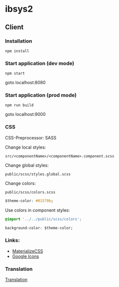 # ibsys2

## Client

### Installation
```
npm install
```

### Start application (dev mode)
```
npm start
```
goto localhost:8080

### Start application (prod mode)
```
npm run build
```
goto localhost:9000


### CSS
CSS-Preprocessor: SASS

Change local styles:
```
src/<componentName>/<componentName>.component.scss
```

Change global styles:
```
public/scss/styles.global.scss
```

Change colors:
```
public/scss/colors.scss
```
```css
$theme-color: #01579b;
```

Use colors in component styles:
```css
@import '../../public/scss/colors';

background-color: $theme-color;
```

### Links:
- [MaterializeCSS](http://materializecss.com/)
- [Google Icons](https://design.google.com/icons/)

### Translation
[Translation](https://github.com/ocombe/ng2-translate)